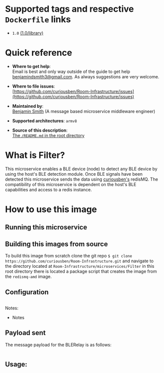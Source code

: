 # Supported tags and respective `Dockerfile` links

 - `1.0` [(1.0/library)](https://github.com/curiousben/Room-Infrastructure/blob/master/microservices/Filter/base/docker/1.0/Dockerfile)

# Quick reference

- **Where to get help**:  
  Email is best and only way outside of the guide to get help [benjamindsmith3@gmail.com](benjamindsmith3@gmail.com). As always suggestions are very welcome.

- **Where to file issues**:  
  [https://github.com/curiousben/Room-Infrastructure/issues](https://github.com/curiousben/Room-Infrastructure/issues)

- **Maintained by**:  
  [Benjamin Smith](https://www.linkedin.com/in/42656e/) (A message based microservice middleware engineer)

- **Supported architectures**: `armv8`

- **Source of this description**:  
  [The `/README.md` in the root directory](https://github.com/curiousben/Room-Infrastructure/blob/master/microservices/Filter/base/docker/1.0/README.md)
  
# What is Filter?

This microservice enables a BLE device (node) to detect any BLE device by using the host's BLE detection module. Once BLE signals have been detected this microservice sends the data using [curiousben's](https://hub.docker.com/u/curiousben/) redisMQ. The compatibility of this microservice is dependent on the host's BLE capabilities and access to a redis instance.

# How to use this image

## Running this microservice


## Building this images from source

To build this image from scratch clone the git repo `$ git clone https://github.com/curiousben/Room-Infrastructure.git` and navigate to the directory located at `Room-Infrastructure/microservices/Filter` in this root directory there is located a package script that creates the image from the `redismq-amd` image.

## Configuration

```js
```
Notes:

- Notes

## Payload sent

The message payload for the BLERelay is as follows:

```js
```

## Usage:

